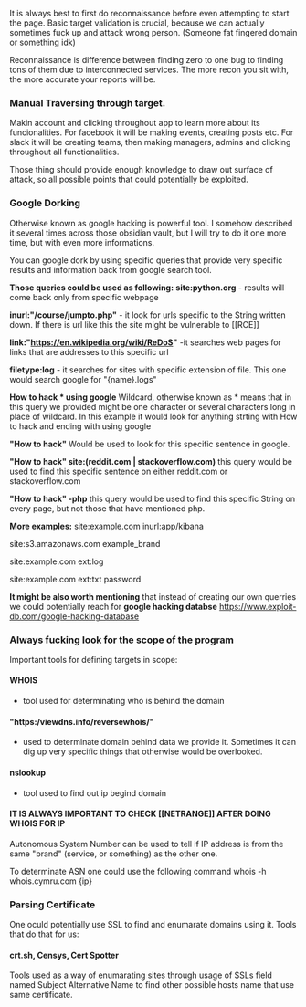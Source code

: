 It is always best to first do reconnaissance before even attempting to start the page. Basic target validation is crucial, because we can actually sometimes fuck up and attack wrong person. (Someone fat fingered domain or something idk)

Reconnaissance is difference between finding zero to one bug to finding tons of them due to interconnected services. The more recon you sit with, the more accurate your reports will be. 

### **Manual Traversing through target.**
Makin account and clicking throughout app to learn more about its funcionalities. For facebook it will be making events, creating posts etc. For slack it will be creating teams, then making managers, admins and clicking throughout all functionalities. 

Those thing should provide enough knowledge to draw out surface of attack, so all possible points that could potentially be exploited.

### **Google Dorking**
Otherwise known as google hacking is powerful tool. I somehow described it several times across those obsidian vault, but I will try to do it one more time, but with even more informations.

You can google dork by using specific queries that provide very specific results and information back from google search tool.

**Those queries could be used as following:**
**site:python.org** - results will come back only from specific webpage

**inurl:"/course/jumpto.php"** - it look for urls specific to the String written down. If there is url like this the site might be vulnerable to [[RCE]] 

**link:"https://en.wikipedia.org/wiki/ReDoS"** -it searches web pages for links that are addresses to this specific url

**filetype:log** - it searches for sites with specific extension of file. This one would search google for 
"{name}.logs"

**How to hack * using google**
Wildcard, otherwise known as * means that in this query we provided might be one character or several characters long in place of wildcard. In this example it would look for anything strting with How to hack and ending with using google

**"How to hack"**
Would be used to look for this specific sentence in google.

**"How to hack" site:(reddit.com | stackoverflow.com)**
this query would be used to find this specific sentence on either reddit.com or stackoverflow.com

**"How to hack" -php**
this query would be used to find this specific String on every page, but not those that have mentioned php.

**More examples:**
site:example.com inurl:app/kibana

site:s3.amazonaws.com example_brand

site:example.com ext:log

site:example.com ext:txt password

**It might be also worth mentioning** that instead of creating our own querries we could potentially reach for **google hacking databse**
https://www.exploit-db.com/google-hacking-database

### **Always fucking look for the scope of the program**

Important tools for defining targets in scope:

#### **WHOIS**
- tool used for determinating who is behind the domain

#### **"https:/viewdns.info/reversewhois/"** 
- used to determinate domain behind data we provide it. Sometimes it can dig up very specific things that otherwise would be overlooked.

#### **nslookup** 
- tool used to find out ip begind domain

#### **IT IS ALWAYS IMPORTANT TO CHECK [[NETRANGE]] AFTER DOING WHOIS FOR IP**

Autonomous System Number can be used to tell if IP address is from the same "brand" (service, or something) as the other one.

To determinate ASN one could use the following command
whois -h whois.cymru.com {ip}

### **Parsing Certificate**
One oculd potentially use SSL to find and enumarate domains using it. 
Tools that do that for us:
#### **crt.sh, Censys, Cert Spotter**
Tools used as a way of enumarating sites through usage of SSLs field named Subject Alternative Name to find other possible hosts name that use same certificate.




